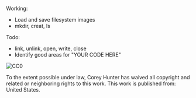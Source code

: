 Working:

- Load and save filesystem images
- mkdir, creat, ls

Todo:
- link, unlink, open, write, close
- Identify good areas for "YOUR CODE HERE"

![CC0](http://i.creativecommons.org/p/zero/1.0/88x31.png)

To the extent possible under law, Corey Hunter has waived all copyright and related or neighboring rights to this work. This work is published from: United States.